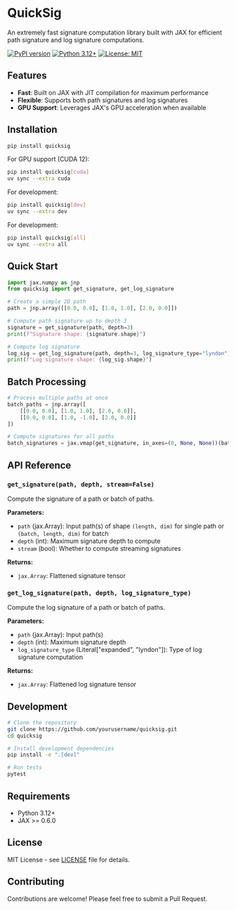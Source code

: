 # QuickSig

An extremely fast signature computation library built with JAX for efficient path signature and log signature computations.

[![PyPI version](https://badge.fury.io/py/quicksig.svg)](https://badge.fury.io/py/quicksig)
[![Python 3.12+](https://img.shields.io/badge/python-3.12+-blue.svg)](https://www.python.org/downloads/)
[![License: MIT](https://img.shields.io/badge/License-MIT-yellow.svg)](https://opensource.org/licenses/MIT)

## Features

- **Fast**: Built on JAX with JIT compilation for maximum performance
- **Flexible**: Supports both path signatures and log signatures
- **GPU Support**: Leverages JAX's GPU acceleration when available

## Installation

```bash
pip install quicksig
```

For GPU support (CUDA 12):
```bash
pip install quicksig[cuda]
uv sync --extra cuda
```

For development:
```bash
pip install quicksig[dev]
uv sync --extra dev
```

For development:
```bash
pip install quicksig[all]
uv sync --extra all
```

## Quick Start

```python
import jax.numpy as jnp
from quicksig import get_signature, get_log_signature

# Create a simple 2D path
path = jnp.array([[0.0, 0.0], [1.0, 1.0], [2.0, 0.0]])

# Compute path signature up to depth 3
signature = get_signature(path, depth=3)
print(f"Signature shape: {signature.shape}")

# Compute log signature
log_sig = get_log_signature(path, depth=3, log_signature_type="lyndon")
print(f"Log signature shape: {log_sig.shape}")
```

## Batch Processing

```python
# Process multiple paths at once
batch_paths = jnp.array([
    [[0.0, 0.0], [1.0, 1.0], [2.0, 0.0]],
    [[0.0, 0.0], [1.0, -1.0], [2.0, 0.0]]
])

# Compute signatures for all paths
batch_signatures = jax.vmap(get_signature, in_axes=(0, None, None))(batch_paths, 2, False)
```

## API Reference

### `get_signature(path, depth, stream=False)`

Compute the signature of a path or batch of paths.

**Parameters:**
- `path` (jax.Array): Input path(s) of shape `(length, dim)` for single path or `(batch, length, dim)` for batch
- `depth` (int): Maximum signature depth to compute
- `stream` (bool): Whether to compute streaming signatures

**Returns:**
- `jax.Array`: Flattened signature tensor

### `get_log_signature(path, depth, log_signature_type)`

Compute the log signature of a path or batch of paths.

**Parameters:**
- `path` (jax.Array): Input path(s) 
- `depth` (int): Maximum signature depth
- `log_signature_type` (Literal["expanded", "lyndon"]): Type of log signature computation

**Returns:**
- `jax.Array`: Flattened log signature tensor

## Development

```bash
# Clone the repository
git clone https://github.com/yourusername/quicksig.git
cd quicksig

# Install development dependencies
pip install -e ".[dev]"

# Run tests
pytest
```

## Requirements

- Python 3.12+
- JAX >= 0.6.0

## License

MIT License - see [LICENSE](LICENSE) file for details.

## Contributing

Contributions are welcome! Please feel free to submit a Pull Request.
